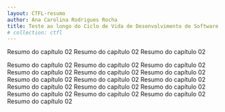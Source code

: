 ```yaml
---
layout: CTFL-resumo
author: Ana Carolina Rodrigues Rocha
title: Teste ao longo do Ciclo de Vida de Desenvolvimento de Software
# collection: ctfl
---
```


Resumo do capítulo 02 Resumo do capítulo 02 Resumo do capítulo 02

Resumo do capítulo 02 Resumo do capítulo 02 Resumo do capítulo 02 Resumo do capítulo 02
Resumo do capítulo 02 Resumo do capítulo 02 Resumo do capítulo 02 Resumo do capítulo 02
Resumo do capítulo 02 Resumo do capítulo 02 Resumo do capítulo 02 Resumo do capítulo 02
Resumo do capítulo 02 Resumo do capítulo 02 Resumo do capítulo 02 Resumo do capítulo 02
